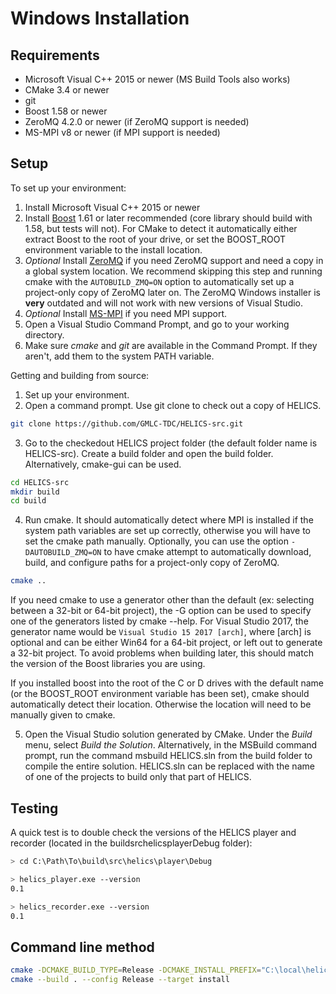 Windows Installation
====================

Requirements
------------

-   Microsoft Visual C++ 2015 or newer (MS Build Tools also works)
-   CMake 3.4 or newer
-   git
-   Boost 1.58 or newer
-   ZeroMQ 4.2.0 or newer (if ZeroMQ support is needed)
-   MS-MPI v8 or newer (if MPI support is needed)

Setup
-----

To set up your environment:

1.  Install Microsoft Visual C++ 2015 or newer
2.  Install
    [Boost](http://www.boost.org/doc/libs/1_64_0/more/getting_started/windows.html)
    1.61 or later recommended (core library should build with 1.58,
    but tests will not). For CMake to detect it automatically either
    extract Boost to the root of your drive, or set the BOOST\_ROOT
    environment variable to the install location.
3.  *Optional* Install [ZeroMQ](http://zeromq.org/build:_start) if you
    need ZeroMQ support and need a copy in a global system location.
    We recommend skipping this step and running cmake with the
    `AUTOBUILD_ZMQ=ON` option to automatically set up a project-only
    copy of ZeroMQ later on. The ZeroMQ Windows installer is **very**
    outdated and will not work with new versions of Visual Studio.
4.  *Optional* Install
    [MS-MPI](https://msdn.microsoft.com/en-us/library/bb524831(v=vs.85).aspx)
    if you need MPI support.
5.  Open a Visual Studio Command Prompt, and go to your working
    directory.
6.  Make sure *cmake* and *git* are available in the Command Prompt.
    If they aren't, add them to the system PATH variable.

Getting and building from source:

1.  Set up your environment.
2.  Open a command prompt. Use git clone to check out a copy of
    HELICS.

```bash
git clone https://github.com/GMLC-TDC/HELICS-src.git
```

3.  Go to the checkedout HELICS project folder (the default folder
    name is HELICS-src). Create a build folder and open the build
    folder. Alternatively, cmake-gui can be used.

```bash
cd HELICS-src
mkdir build
cd build
```

4.  Run cmake. It should automatically detect where MPI is installed
    if the system path variables are set up correctly, otherwise you
    will have to set the cmake path manually. Optionally, you can use
    the option `-DAUTOBUILD_ZMQ=ON` to have cmake attempt to
    automatically download, build, and configure paths for a
    project-only copy of ZeroMQ.

```bash
cmake ..
```

If you need cmake to use a generator other than the default (ex:
selecting between a 32-bit or 64-bit project), the -G option can be
used to specify one of the generators listed by cmake --help. For
Visual Studio 2017, the generator name would be
`Visual Studio 15 2017 [arch]`, where \[arch\] is optional and can be
either Win64 for a 64-bit project, or left out to generate a 32-bit
project. To avoid problems when building later, this should match the
version of the Boost libraries you are using.

If you installed boost into the root of the C or D drives with the
default name (or the BOOST\_ROOT environment variable has been set),
cmake should automatically detect their location. Otherwise the
location will need to be manually given to cmake.

5.  Open the Visual Studio solution generated by CMake. Under the
    *Build* menu, select *Build the Solution*. Alternatively, in the
    MSBuild command prompt, run the command msbuild HELICS.sln from
    the build folder to compile the entire solution. HELICS.sln can be
    replaced with the name of one of the projects to build only that
    part of HELICS.

Testing
-------

A quick test is to double check the versions of the HELICS player and
recorder (located in the buildsrchelicsplayerDebug folder):

```bash
> cd C:\Path\To\build\src\helics\player\Debug

> helics_player.exe --version
0.1

> helics_recorder.exe --version
0.1
```

Command line method
-------------------

```bash
cmake -DCMAKE_BUILD_TYPE=Release -DCMAKE_INSTALL_PREFIX="C:\local\helics-v1.0.0" -DBOOST_ROOT="C:\local\boost_1_65_1" -DBUILD_PYTHON=ON -G "Visual Studio 14 2015 Win64" ..
cmake --build . --config Release --target install
```
